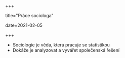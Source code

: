 +++

title="Práce sociologa"

date=2021-02-05

+++

- Sociologie je věda, která pracuje se statistikou
- Dokáže je analyzovat a vyvářet společenská řešení

